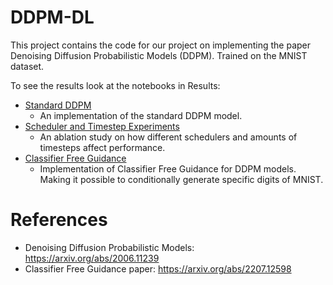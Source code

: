# DDPM-DL
This project contains the code for our project on implementing the paper Denoising Diffusion Probabilistic Models (DDPM). Trained on the MNIST dataset. 



To see the results look at the notebooks in Results:
- [Standard DDPM](Results/Standard_DDPM.ipynb)
  - An implementation of the standard DDPM model.
- [Scheduler and Timestep Experiments](Results/DDPM_Schedulers_n_Timesteps.ipynb)
  - An ablation study on how different schedulers and amounts of timesteps affect performance.
- [Classifier Free Guidance](Results/DDPM_CFG.ipynb)
  - Implementation of Classifier Free Guidance for DDPM models. Making it possible to conditionally generate specific digits of MNIST.














# References
- Denoising Diffusion Probabilistic Models: https://arxiv.org/abs/2006.11239
- Classifier Free Guidance paper: https://arxiv.org/abs/2207.12598
